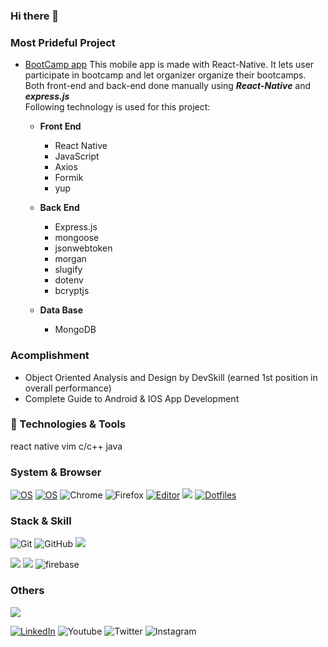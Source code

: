 ### Hi there 👋

### Most Prideful Project
* [BootCamp app](https://github.com/mrpmohiburrahman/BootcampApp) This mobile app is made with React-Native. It lets user participate in bootcamp and let organizer organize their bootcamps. Both front-end and back-end done manually using ***React-Native*** and ***express.js***  
Following technology is used for this project:  
  * **Front End**
      * React Native
      * JavaScript
      * Axios
      * Formik
      * yup   
  * **Back End**
      * Express.js
      * mongoose
      * jsonwebtoken
      * morgan
      * slugify
      * dotenv
      * bcryptjs

  * **Data Base**
      * MongoDB



### Acomplishment
* Object Oriented Analysis and Design by DevSkill (earned 1st position in overall performance)  
* Complete Guide to Android & IOS App Development

### 🔧 Technologies & Tools
react native
vim
c/c++
java

### System & Browser
[![OS](https://img.shields.io/badge/OS-macOS-informational?style=flat-square&logo=apple&logoColor=white)](https://en.wikipedia.org/wiki/MacOS)
[![OS](https://img.shields.io/badge/OS-windows-informational?style=flat-square&logo=windows&logoColor=white)](https://en.wikipedia.org/wiki/Linux)
![Chrome](https://img.shields.io/badge/BROWSER-Chrome-292e33?style=flat-square&logo=google-chrome&logoColor=fff)
![Firefox](https://img.shields.io/badge/BROWSER-Firefox-292e33?style=flat-square&logo=firefox&logoColor=fff)
[![Editor](https://img.shields.io/badge/Editor-VSCode-blue?style=flat-square&logo=visual-studio-code&logoColor=white)](https://code.visualstudio.com/)
![](https://img.shields.io/badge/Shell-Bash-informational?style=flat-square&logo=gnu-bash&logoColor=white&color=2bbc8a)
[![Dotfiles](https://img.shields.io/badge/Setup_-Dotfiles-blue?style=flat-square&logo=when-i-work&logoColor=white)](https://github.com/mrpmohiburrahman/dotfiles)

### Stack & Skill

![Git](https://img.shields.io/badge/_-Git-292e33?style=flat-square&logo=git&logoColor=fff)
![GitHub](https://img.shields.io/badge/_-GitHub-292e33?style=flat-square&logo=github)
![](https://img.shields.io/badge/vim?style=flat-square&logo=vim&logoColor=white&color=2bbc8a)

![](https://img.shields.io/badge/Code-JavaScript-informational?style=flat-square&logo=javascript&logoColor=white&color=2bbc8a)
![](https://img.shields.io/badge/Code-Python-informational?style=flat-square&logo=python&logoColor=white&color=2bbc8a)
![firebase](https://img.shields.io/badge/_-firebase-292e33?style=flat-square&logo=firebase&logoColor=fff)

### Others

![](https://img.shields.io/badge/-Stack%20Overflow-FE7A16?style=flat-square&logo=Stack-Overflow&logoColor=white&color=2bbc8a)


[![LinkedIn](https://img.shields.io/badge/LinkedIn-br3ndonland-informational?style=flat-square&logo=linkedin&logoColor=white)](https://www.linkedin.com/in/br3ndonland/)
![Youtube](https://img.shields.io/badge/_-Youtube-292e33?style=flat-square&logo=youtube&logoColor=fff)
![Twitter](https://img.shields.io/badge/_-Twitter-292e33?style=flat-square&logo=twitter&logoColor=fff)
![Instagram](https://img.shields.io/badge/_-Instagram-292e33?style=flat-square&logo=Instagram&logoColor=fff)
<!--
**mrpmohiburrahman/mrpmohiburrahman** is a ✨ _special_ ✨ repository because its `README.md` (this file) appears on your GitHub profile.

Here are some ideas to get you started:

- 🔭 I’m currently working on ...
- 🌱 I’m currently learning ...
- 👯 I’m looking to collaborate on ...
- 🤔 I’m looking for help with ...
- 💬 Ask me about ...
- 📫 How to reach me: ...
- 😄 Pronouns: ...
- ⚡ Fun fact: ...
-->
